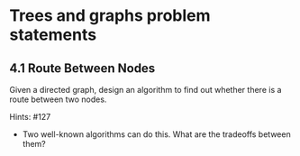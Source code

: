 # Trees and graphs problem statements

## 4.1 Route Between Nodes

Given a directed graph, design an algorithm to find out whether there is a route between two nodes.

Hints: #127

- Two well-known algorithms can do this. What are the tradeoffs between them?
